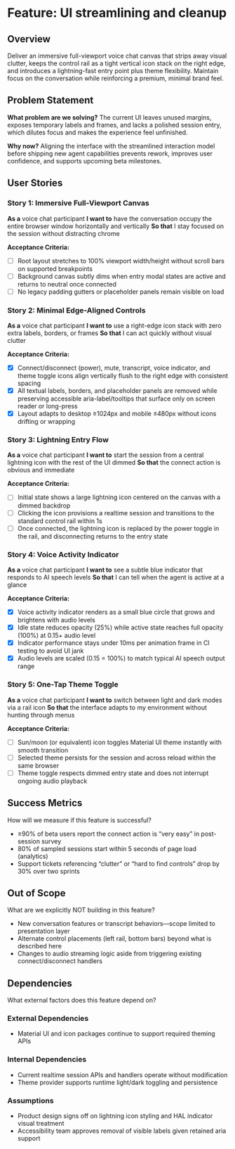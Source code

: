 # Feature: UI streamlining and cleanup

## Overview
Deliver an immersive full-viewport voice chat canvas that strips away visual clutter, keeps the control rail as a tight vertical icon stack on the right edge, and introduces a lightning-fast entry point plus theme flexibility. Maintain focus on the conversation while reinforcing a premium, minimal brand feel.

## Problem Statement
**What problem are we solving?**
The current UI leaves unused margins, exposes temporary labels and frames, and lacks a polished session entry, which dilutes focus and makes the experience feel unfinished.

**Why now?**
Aligning the interface with the streamlined interaction model before shipping new agent capabilities prevents rework, improves user confidence, and supports upcoming beta milestones.

## User Stories

### Story 1: Immersive Full-Viewport Canvas
**As a** voice chat participant
**I want to** have the conversation occupy the entire browser window horizontally and vertically
**So that** I stay focused on the session without distracting chrome

**Acceptance Criteria:**
- [ ] Root layout stretches to 100% viewport width/height without scroll bars on supported breakpoints
- [ ] Background canvas subtly dims when entry modal states are active and returns to neutral once connected
- [ ] No legacy padding gutters or placeholder panels remain visible on load

### Story 2: Minimal Edge-Aligned Controls
**As a** voice chat participant
**I want to** use a right-edge icon stack with zero extra labels, borders, or frames
**So that** I can act quickly without visual clutter

**Acceptance Criteria:**
- [x] Connect/disconnect (power), mute, transcript, voice indicator, and theme toggle icons align vertically flush to the right edge with consistent spacing
- [x] All textual labels, borders, and placeholder panels are removed while preserving accessible aria-label/tooltips that surface only on screen reader or long-press
- [x] Layout adapts to desktop ≥1024px and mobile ≤480px without icons drifting or wrapping

### Story 3: Lightning Entry Flow
**As a** voice chat participant
**I want to** start the session from a central lightning icon with the rest of the UI dimmed
**So that** the connect action is obvious and immediate

**Acceptance Criteria:**
- [ ] Initial state shows a large lightning icon centered on the canvas with a dimmed backdrop
- [ ] Clicking the icon provisions a realtime session and transitions to the standard control rail within 1s
- [ ] Once connected, the lightning icon is replaced by the power toggle in the rail, and disconnecting returns to the entry state

### Story 4: Voice Activity Indicator
**As a** voice chat participant
**I want to** see a subtle blue indicator that responds to AI speech levels
**So that** I can tell when the agent is active at a glance

**Acceptance Criteria:**
- [x] Voice activity indicator renders as a small blue circle that grows and brightens with audio levels
- [x] Idle state reduces opacity (25%) while active state reaches full opacity (100%) at 0.15+ audio level
- [x] Indicator performance stays under 10ms per animation frame in CI testing to avoid UI jank
- [x] Audio levels are scaled (0.15 = 100%) to match typical AI speech output range

### Story 5: One-Tap Theme Toggle
**As a** voice chat participant
**I want to** switch between light and dark modes via a rail icon
**So that** the interface adapts to my environment without hunting through menus

**Acceptance Criteria:**
- [ ] Sun/moon (or equivalent) icon toggles Material UI theme instantly with smooth transition
- [ ] Selected theme persists for the session and across reload within the same browser
- [ ] Theme toggle respects dimmed entry state and does not interrupt ongoing audio playback

## Success Metrics
How will we measure if this feature is successful?

- ≥90% of beta users report the connect action is “very easy” in post-session survey
- 80% of sampled sessions start within 5 seconds of page load (analytics)
- Support tickets referencing “clutter” or “hard to find controls” drop by 30% over two sprints

## Out of Scope
What are we explicitly NOT building in this feature?

- New conversation features or transcript behaviors—scope limited to presentation layer
- Alternate control placements (left rail, bottom bars) beyond what is described here
- Changes to audio streaming logic aside from triggering existing connect/disconnect handlers

## Dependencies
What external factors does this feature depend on?

### External Dependencies
- Material UI and icon packages continue to support required theming APIs

### Internal Dependencies
- Current realtime session APIs and handlers operate without modification
- Theme provider supports runtime light/dark toggling and persistence

### Assumptions
- Product design signs off on lightning icon styling and HAL indicator visual treatment
- Accessibility team approves removal of visible labels given retained aria support
